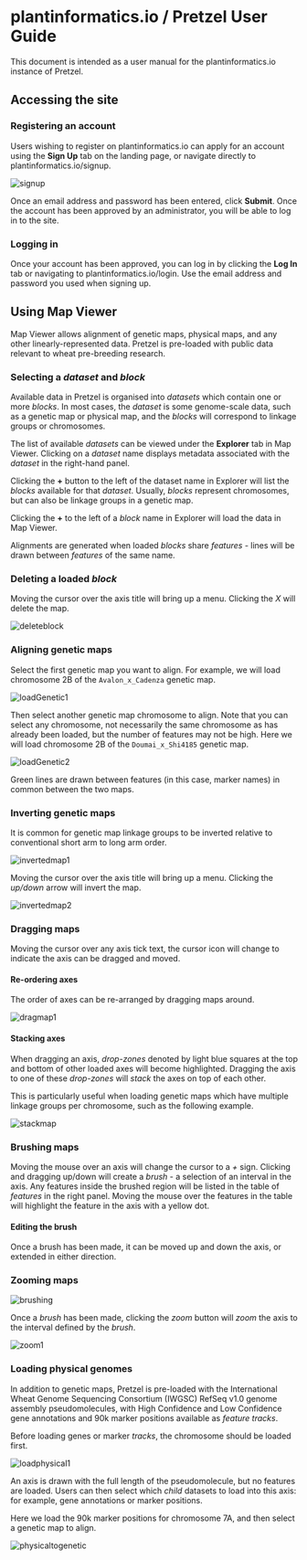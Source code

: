 # plantinformatics.io / Pretzel User Guide

This document is intended as a user manual for the plantinformatics.io instance of Pretzel.

## Accessing the site

### Registering an account

Users wishing to register on plantinformatics.io can apply for an account using the **Sign Up** tab on the landing page, or navigate directly to plantinformatics.io/signup.

![signup](https://user-images.githubusercontent.com/20571319/44134336-d2dca14a-a0a7-11e8-9a9c-53111690f206.png)

Once an email address and password has been entered, click **Submit**. Once the account has been approved by an administrator, you will be able to log in to the site.

### Logging in

Once your account has been approved, you can log in by clicking the **Log In** tab or navigating to plantinformatics.io/login. Use the email address and password you used when signing up.

## Using Map Viewer

Map Viewer allows alignment of genetic maps, physical maps, and any other linearly-represented data. Pretzel is pre-loaded with public data relevant to wheat pre-breeding research.

### Selecting a *dataset* and *block*

Available data in Pretzel is organised into *datasets* which contain one or more *blocks*. In most cases, the *dataset* is some genome-scale data, such as a genetic map or physical map, and the *blocks* will correspond to linkage groups or chromosomes.

The list of available *datasets* can be viewed under the **Explorer** tab in Map Viewer. Clicking on a *dataset* name displays metadata associated with the *dataset* in the right-hand panel.

Clicking the **+** button to the left of the dataset name in Explorer will list the *blocks* available for that *dataset*. Usually, *blocks* represent chromosomes, but can also be linkage groups in a genetic map.

Clicking the **+** to the left of a *block* name in Explorer will load the data in Map Viewer.

Alignments are generated when loaded *blocks* share *features* - lines will be drawn between *features* of the same name.

### Deleting a loaded *block*

Moving the cursor over the axis title will bring up a menu. Clicking the *X* will delete the map.

![deleteblock](https://user-images.githubusercontent.com/20571319/44135918-3e61b954-a0ae-11e8-933b-83f2c5f13f37.png)

### Aligning genetic maps

Select the first genetic map you want to align. For example, we will load chromosome 2B of the `Avalon_x_Cadenza` genetic map.

![loadGenetic1](https://user-images.githubusercontent.com/20571319/44134093-8e73bcec-a0a6-11e8-99ae-218caf1df845.png)

Then select another genetic map chromosome to align. Note that you can select any chromosome, not necessarily the same chromosome as has already been loaded, but the number of features may not be high. Here we will load chromosome 2B of the `Doumai_x_Shi4185` genetic map.

![loadGenetic2](https://user-images.githubusercontent.com/20571319/44134094-91ee8d48-a0a6-11e8-971f-d9bdef3f157a.png)

Green lines are drawn between features (in this case, marker names) in common between the two maps.

### Inverting genetic maps

It is common for genetic map linkage groups to be inverted relative to conventional short arm to long arm order.

![invertedmap1](https://user-images.githubusercontent.com/20571319/44134985-712a28f2-a0aa-11e8-882f-2504057ee7e3.png)

Moving the cursor over the axis title will bring up a menu. Clicking the *up/down* arrow will invert the map.

![invertedmap2](https://user-images.githubusercontent.com/20571319/44134984-70c4cf48-a0aa-11e8-9a08-e97a4871f547.png)

### Dragging maps

Moving the cursor over any axis tick text, the cursor icon will change to indicate the axis can be dragged and moved.

#### Re-ordering axes

The order of axes can be re-arranged by dragging maps around.

![dragmap1](https://user-images.githubusercontent.com/20571319/44136608-c187fe68-a0b0-11e8-9008-7f082c305590.gif)

#### Stacking axes

When dragging an axis, *drop-zones* denoted by light blue squares at the top and bottom of other loaded axes will become highlighted. Dragging the axis to one of these *drop-zones* will *stack* the axes on top of each other.

This is particularly useful when loading genetic maps which have multiple linkage groups per chromosome, such as the following example.

![stackmap](https://user-images.githubusercontent.com/20571319/44179887-cdf07e00-a13c-11e8-9a92-eafd43797a3e.gif)

### Brushing maps

Moving the mouse over an axis will change the cursor to a *+* sign. Clicking and dragging up/down will create a *brush* - a selection of an interval in the axis. Any features inside the brushed region will be listed in the table of *features* in the right panel. Moving the mouse over the features in the table will highlight the feature in the axis with a yellow dot.

#### Editing the brush

Once a brush has been made, it can be moved up and down the axis, or extended in either direction.

### Zooming maps

![brushing](https://user-images.githubusercontent.com/20571319/44180317-05602a00-a13f-11e8-96b1-d9568585807a.gif)

Once a *brush* has been made, clicking the *zoom* button will *zoom* the axis to the interval defined by the *brush*.

![zoom1](https://user-images.githubusercontent.com/20571319/44180321-0a24de00-a13f-11e8-9602-0f5100b8b6b9.gif)

### Loading physical genomes

In addition to genetic maps, Pretzel is pre-loaded with the International Wheat Genome Sequencing Consortium (IWGSC) RefSeq v1.0 genome assembly pseudomolecules, with High Confidence and Low Confidence gene annotations and 90k marker positions available as *feature tracks*.

Before loading genes or marker *tracks*, the chromosome should be loaded first.

![loadphysical1](https://user-images.githubusercontent.com/20571319/44186251-a957ce80-a15b-11e8-83e5-d1bffcb75765.png)

An axis is drawn with the full length of the pseudomolecule, but no features are loaded. Users can then select which *child* datasets to load into this axis: for example, gene annotations or marker positions.

Here we load the 90k marker positions for chromosome 7A, and then select a genetic map to align.

![physicaltogenetic](https://user-images.githubusercontent.com/20571319/44186403-909be880-a15c-11e8-9b3f-f064dfce83c4.gif)


